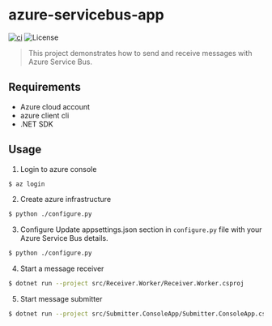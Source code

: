 # azure-servicebus-app

[![ci](https://github.com/atrakic/azure-servicebus-app/actions/workflows/ci.yaml/badge.svg)](https://github.com/atrakic/azure-servicebus-app/actions/workflows/ci.yaml)
![License](https://img.shields.io/github/license/atrakic/azure-servicebus-app)

> This project demonstrates how to send and receive messages with Azure Service Bus.

## Requirements

- Azure cloud account
- azure client cli
- .NET SDK

## Usage

1) Login to azure console

```bash
$ az login
```

2) Create azure infrastructure

```bash
$ python ./configure.py
```

3) Configure
Update appsettings.json section in `configure.py` file with your Azure Service Bus details.


```bash
$ python ./configure.py
```


4) Start a message receiver

```bash
$ dotnet run --project src/Receiver.Worker/Receiver.Worker.csproj
```

5) Start message submitter

```bash
$ dotnet run --project src/Submitter.ConsoleApp/Submitter.ConsoleApp.csproj
```
